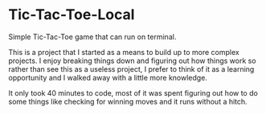# Tic-Tac-Toe-Local
Simple Tic-Tac-Toe game that can run on terminal.


  This is a project that I started as a means to build up to more complex projects. I enjoy breaking things down and figuring out how things work so rather than see this as a useless project, I prefer to think of it as a learning opportunity and I walked away with a little more knowledge.
  
  It only took 40 minutes to code, most of it was spent figuring out how to do some things like checking for winning moves and it runs without a hitch.
  
